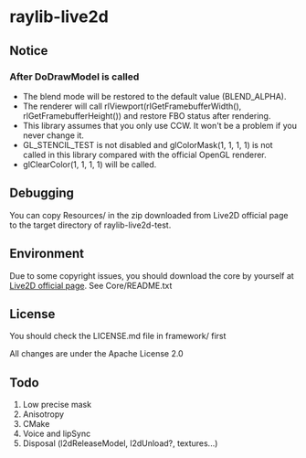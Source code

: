 # raylib-live2d

## Notice

### After DoDrawModel is called

* The blend mode will be restored to the default value (BLEND_ALPHA).
* The renderer will call rlViewport(rlGetFramebufferWidth(), rlGetFramebufferHeight()) and restore FBO status after rendering.
* This library assumes that you only use CCW. It won't be a problem if you never change it.
* GL_STENCIL_TEST is not disabled and glColorMask(1, 1, 1, 1) is not called in this library compared with the official OpenGL renderer.
* glClearColor(1, 1, 1, 1) will be called.

## Debugging

You can copy Resources/ in the zip downloaded from Live2D official page to the target directory of raylib-live2d-test.

## Environment

Due to some copyright issues, you should download the core by yourself at [Live2D official page](https://www.live2d.com/download/cubism-sdk/download-native/). See Core/README.txt

## License

You should check the LICENSE.md file in framework/ first

All changes are under the Apache License 2.0

## Todo

1. Low precise mask
2. Anisotropy
3. CMake
4. Voice and lipSync
5. Disposal (l2dReleaseModel, l2dUnload?, textures...)
